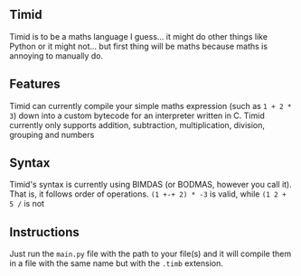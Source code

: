 ## Timid

Timid is to be a maths language I guess...
it might do other things like Python or it might not...
but first thing will be maths because maths is annoying to manually do.

## Features
Timid can currently compile your simple maths expression (such as ```1 + 2 * 3```)
down into a custom bytecode for an interpreter written in C.
Timid currently only supports addition, subtraction, multiplication, division, grouping and numbers

## Syntax
Timid's syntax is currently using BIMDAS (or BODMAS, however you call it).
That is, it follows order of operations.
```(1 +-+ 2) * -3``` is valid, while
```(1 2 + 5 /``` is not

## Instructions
Just run the ```main.py``` file with the path to your file(s) and it will compile
them in a file with the same name but with the ```.timb``` extension.